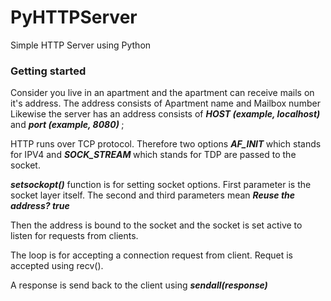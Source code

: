 # PyHTTPServer
Simple HTTP Server using Python

  <h3>Getting started</h3>
  
  Consider you live in an apartment and the apartment can receive mails on it's address. The address consists of Apartment name and  Mailbox number
  Likewise the server has an address consists of  <b><i>HOST (example, localhost) </b></i> and  <b><i>port (example, 8080) </b></i>;
  
  HTTP runs over TCP protocol. Therefore two options  <b><i>AF_INIT </b></i> which stands for IPV4 and  <b><i>SOCK_STREAM </b></i> which stands for TDP are passed to the socket.
  
  <i><b>setsockopt()</b></i> function is for setting socket options. First parameter is the socket layer itself. The second and third parameters mean <b><i>Reuse the address? true</b></i>
    
  Then the address is bound to the socket and the socket is set active to listen for requests from clients.
  
  The loop is for accepting a connection request from client. Requet is accepted using recv().
  
  A response is send back to the client using  <b><i>sendall(response) </b></i>
  
  
  
